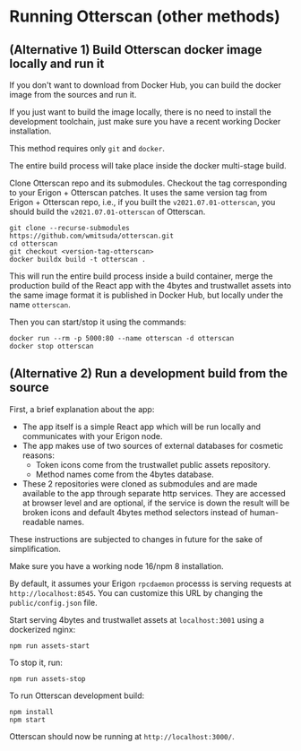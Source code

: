# Running Otterscan (other methods)

## (Alternative 1) Build Otterscan docker image locally and run it

If you don't want to download from Docker Hub, you can build the docker image from the sources and run it.

If you just want to build the image locally, there is no need to install the development toolchain, just make sure you have a recent working Docker installation.

This method requires only `git` and `docker`.

The entire build process will take place inside the docker multi-stage build.

Clone Otterscan repo and its submodules. Checkout the tag corresponding to your Erigon + Otterscan patches. It uses the same version tag from Erigon + Otterscan repo, i.e., if you built the `v2021.07.01-otterscan`, you should build the `v2021.07.01-otterscan` of Otterscan.

```
git clone --recurse-submodules https://github.com/wmitsuda/otterscan.git
cd otterscan
git checkout <version-tag-otterscan>
docker buildx build -t otterscan .
```

This will run the entire build process inside a build container, merge the production build of the React app with the 4bytes and trustwallet assets into the same image format it is published in Docker Hub, but locally under the name `otterscan`.

Then you can start/stop it using the commands:

```
docker run --rm -p 5000:80 --name otterscan -d otterscan
docker stop otterscan
```

## (Alternative 2) Run a development build from the source

First, a brief explanation about the app:

- The app itself is a simple React app which will be run locally and communicates with your Erigon node.
- The app makes use of two sources of external databases for cosmetic reasons:
  - Token icons come from the trustwallet public assets repository.
  - Method names come from the 4bytes database.
- These 2 repositories were cloned as submodules and are made available to the app through separate http services. They are accessed at browser level and are optional, if the service is down the result will be broken icons and default 4bytes method selectors instead of human-readable names.

These instructions are subjected to changes in future for the sake of simplification.

Make sure you have a working node 16/npm 8 installation.

By default, it assumes your Erigon `rpcdaemon` processs is serving requests at `http://localhost:8545`. You can customize this URL by changing the `public/config.json` file.

Start serving 4bytes and trustwallet assets at `localhost:3001` using a dockerized nginx:

```
npm run assets-start
```

To stop it, run:

```
npm run assets-stop
```

To run Otterscan development build:

```
npm install
npm start
```

Otterscan should now be running at `http://localhost:3000/`.
